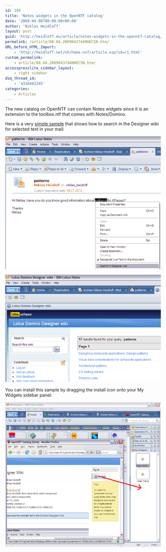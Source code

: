 ```yaml
---
id: 189
title: 'Notes widgets in the OpenNTF catalog'
date: '2009-04-08T00:00:00+00:00'
author: 'Niklas Heidloff'
layout: post
guid: 'http://heidloff.eu/article/notes-widgets-in-the-openntf-catalog/'
permalink: /article/08.04.2009043744NHEC5N.htm/
URL_before_HTML_Import:
    - 'http://heidloff.net/nh/home.nsf/article.xsp?id=/1.html'
custom_permalink:
    - article/08.04.2009043744NHEC5N.htm/
accesspresslite_sidebar_layout:
    - right-sidebar
dsq_thread_id:
    - '4316463345'
categories:
    - Articles
---
```


 The new catalog on OpenNTF can contain Notes widgets since it is an extension to the toolbox.ntf that comes with Notes/Domino.

 Here is a very [simple sample](http://openntf.org/internal/ontfcatalog.nsf/topicThread.xsp?action=openDocument&documentId=3FB6DC46CC14339E852575750063D78A) that shows how to search in the Designer wiki for selected text in your mail:

![image](/assets/img/2009/04/1_0622D3840622C8FC0030D0E785257592.gif)

![image](/assets/img/2009/04/1_0622D6600622C8FC0030D0E785257592.gif)

You can install this sample by dragging the install icon onto your My Widgets sidebar panel:

![image](/assets/img/2009/04/1_0694556C06944EF00030D0E785257592.gif)